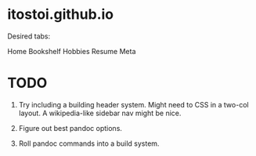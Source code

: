 # itostoi.github.io
Desired tabs:

Home
Bookshelf
Hobbies
Resume
Meta

# TODO
1) Try including a building header system. Might need to CSS in a two-col
  layout.
  A wikipedia-like sidebar nav might be nice.

2) Figure out best pandoc options.

3) Roll pandoc commands into a build system.
